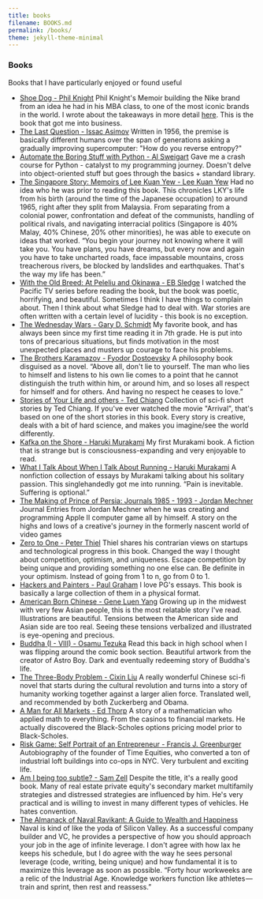 ```yaml
---
title: books
filename: BOOKS.md
permalink: /books/
theme: jekyll-theme-minimal
---
```

### Books

Books that I have particularly enjoyed or found useful

* [Shoe Dog - Phil Knight](https://www.amazon.com/Shoe-Dog-Phil-Knight/dp/1508211809) Phil Knight's Memoir building the Nike brand from an idea he had in his MBA class, to one of the most iconic brands in the world. I wrote about the takeaways in more detail [here](https://mzhao8.substack.com/p/capital-allocation-in-shoe-dog). This is the book that got me into business.
* [The Last Question - Issac Asimov](https://www.multivax.com/last_question.html) Written in 1956, the premise is basically different humans over the span of generations asking a gradually improving supercomputer: "How do you reverse entropy?"
* [Automate the Boring Stuff with Python - Al Sweigart](https://automatetheboringstuff.com/) Gave me a crash course for Python - catalyst to my programming journey. Doesn't delve into object-oriented stuff but goes through the basics + standard library.
* [The Singapore Story: Memoirs of Lee Kuan Yew - Lee Kuan Yew](https://www.amazon.com/Singapore-Story-Student-Memoirs-Kuan-ebook/dp/B016JMZ7XC/ref=sr_1_3?crid=2W0F5ME64SNIM&dchild=1&keywords=the+singapore+story+memoirs+of+lee+kuan+yew&qid=1609121990&s=books&sprefix=The+singapo%2Cstripbooks%2C180&sr=1-3) Had no idea who he was prior to reading this book. This chronicles LKY's life from his birth (around the time of the Japanese occupation) to around 1965, right after they split from Malaysia. From separating from a colonial power, confrontation and defeat of the communists, handling of political rivals, and navigating interracial politics (Singapore is 40% Malay, 40% Chinese, 20% other minorities), he was able to execute on ideas that worked. “You begin your journey not knowing where it will take you. You have plans, you have dreams, but every now and again you have to take uncharted roads, face impassable mountains, cross treacherous rivers, be blocked by landslides and earthquakes. That's the way my life has been.”
* [With the Old Breed: At Peleliu and Okinawa - EB Sledge](https://www.amazon.com/Old-Breed-At-Peleliu-Okinawa/dp/0891419195) I watched the Pacific TV series before reading the book, but the book was poetic, horrifying, and beautiful. Sometimes I think I have things to complain about. Then I think about what Sledge had to deal with. War stories are often written with a certain level of lucidity - this book is no exception.
* [The Wednesday Wars - Gary D. Schmidt](https://www.amazon.com/Wednesday-Wars-Gary-D-Schmidt/dp/054723760X) My favorite book, and has always been since my first time reading it in 7th grade. He is put into tons of precarious situations, but finds motivation in the most unexpected places and musters up courage to face his problems.
* [The Brothers Karamazov - Fyodor Dostoevsky](https://www.amazon.com/Brothers-Karamazov-Fyodor-Dostoevsky/dp/0374528373) A philosophy book disguised as a novel. “Above all, don't lie to yourself. The man who lies to himself and listens to his own lie comes to a point that he cannot distinguish the truth within him, or around him, and so loses all respect for himself and for others. And having no respect he ceases to love.”
* [Stories of Your Life and others - Ted Chiang](https://www.amazon.com/Stories-Your-Life-Others-Chiang-ebook/dp/B0048EKOP0) Collection of sci-fi short stories by Ted Chiang. If you've ever watched the movie "Arrival", that's based on one of the short stories in this book. Every story is creative, deals with a bit of hard science, and makes you imagine/see the world differently.
* [Kafka on the Shore - Haruki Murakami](https://www.amazon.com/Kafka-Shore-Haruki-Murakami/dp/1400079276) My first Murakami book. A fiction that is strange but is consciousness-expanding and very enjoyable to read. 
* [What I Talk About When I Talk About Running - Haruki Murakami](https://www.amazon.com/What-Talk-About-When-Running/dp/0307389839) A nonfiction collection of essays by Murakami talking about his solitary passion. This singlehandedly got me into running. “Pain is inevitable. Suffering is optional.”
* [The Making of Prince of Persia: Journals 1985 - 1993 - Jordan Mechner](https://www.amazon.com/Making-Prince-Persia-Jordan-Mechner-ebook/dp/B005WUE6Q2) Journal Entries from Jordan Mechner when he was creating and programming Apple II computer game all by himself. A story on the highs and lows of a creative's journey in the formerly nascent world of video games
* [Zero to One - Peter Thiel](https://www.amazon.com/Zero-One-Notes-Startups-Future/dp/0804139296) Thiel shares his contrarian views on startups and technological progress in this book. Changed the way I thought about competition, optimism, and uniqueness. Escape competition by being unique and providing something no one else can. Be definite in your optimism. Instead of going from 1 to n, go from 0 to 1. 
* [Hackers and Painters - Paul Graham](https://www.amazon.com/Hackers-Painters-Big-Ideas-Computer/dp/1449389554) I love PG's essays. This book is basically a large collection of them in a physical format.
* [American Born Chinese - Gene Luen Yang](https://www.amazon.com/s?k=American+born+chinese&i=stripbooks&ref=nb_sb_noss_2) Growing up in the midwest with very few Asian people, this is the most relatable story I've read. Illustrations are beautiful. Tensions between the American side and Asian side are too real. Seeing these tensions verbalized and illustrated is eye-opening and precious.
* [Buddha (I - VIII) - Osamu Tezuka](https://www.amazon.com/Buddha-OSAMU-TEZUKA/dp/0007942486) Read this back in high school when I was flipping around the comic book section. Beautiful artwork from the creator of Astro Boy. Dark and eventually redeeming story of Buddha's life.
* [The Three-Body Problem - Cixin Liu](https://www.amazon.com/Three-Body-Problem-Cixin-Liu/dp/0765382032) A really wonderful Chinese sci-fi novel that starts during the cultural revolution and turns into a story of humanity working together against a larger alien force. Translated well, and recommended by both Zuckerberg and Obama.
* [A Man for All Markets - Ed Thorp](https://www.amazon.com/Man-All-Markets-Street-Dealer/dp/1400067960) A story of a mathematician who applied math to everything. From the casinos to financial markets. He actually discovered the Black-Scholes options pricing model prior to Black-Scholes.
* [Risk Game: Self Portrait of an Entrepreneur - Francis J. Greenburger](https://www.amazon.com/Risk-Game-Self-Portrait-Entrepreneur/dp/1942952538) Autobiography of the founder of Time Equities, who converted a ton of industrial loft buildings into co-ops in NYC. Very turbulent and exciting life.
* [Am I being too subtle? - Sam Zell](https://www.amazon.com/Am-Being-Too-Subtle-Straight/dp/1591848237/ref=sr_1_2?dchild=1&keywords=sam+zell&qid=1609126106&s=books&sr=1-2) Despite the title, it's a really good book. Many of real estate private equity's secondary market multifamily strategies and distressed strategies are influenced by him. He's very practical and is willing to invest in many different types of vehicles. He hates convention.
* [The Almanack of Naval Ravikant: A Guide to Wealth and Happiness](https://www.navalmanack.com/) Naval is kind of like the yoda of Silicon Valley. As a successful company builder and VC, he provides a perspective of how you should approach your job in the age of infinite leverage. I don't agree with how lax he keeps his schedule, but I do agree with the way he sees personal leverage (code, writing, being unique) and how fundamental it is to maximize this leverage as soon as possible. “Forty hour workweeks are a relic of the Industrial Age. Knowledge workers function like athletes — train and sprint, then rest and reassess.”

